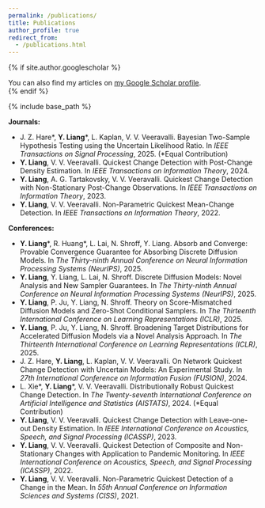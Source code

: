 ```yaml
---
permalink: /publications/
title: Publications
author_profile: true
redirect_from:
  - /publications.html
---
```


{% if site.author.googlescholar %}
  <div class="wordwrap">You can also find my articles on <a href="{{site.author.googlescholar}}">my Google Scholar profile</a>.</div>
{% endif %}

{% include base_path %}

**Journals:**

*	J. Z. Hare\*, **Y. Liang**\*, L. Kaplan, V. V. Veeravalli. Bayesian Two-Sample Hypothesis Testing using the Uncertain Likelihood Ratio. In *IEEE Transactions on Signal Processing*, 2025. (\*Equal Contribution)
*	**Y. Liang**, V. V. Veeravalli. Quickest Change Detection with Post-Change Density Estimation. In *IEEE Transactions on Information Theory*, 2024.
*	**Y. Liang**, A. G. Tartakovsky, V. V. Veeravalli. Quickest Change Detection with Non-Stationary Post-Change Observations. In *IEEE Transactions on Information Theory*, 2023.
*	**Y. Liang**, V. V. Veeravalli. Non-Parametric Quickest Mean-Change Detection. In *IEEE Transactions on Information Theory*, 2022.

**Conferences:**

*	**Y. Liang**\*, R. Huang\*, L. Lai, N. Shroff, Y. Liang. Absorb and Converge: Provable Convergence Guarantee for Absorbing Discrete Diffusion Models. In *The Thirty-ninth Annual Conference on Neural Information Processing Systems (NeurIPS)*, 2025.
*	**Y. Liang**, Y. Liang, L. Lai, N. Shroff. Discrete Diffusion Models: Novel Analysis and New Sampler Guarantees. In *The Thirty-ninth Annual Conference on Neural Information Processing Systems (NeurIPS)*, 2025.
*	**Y. Liang**, P. Ju, Y. Liang, N. Shroff. Theory on Score-Mismatched Diffusion Models and Zero-Shot Conditional Samplers. In *The Thirteenth International Conference on Learning Representations (ICLR)*, 2025.
*	**Y. Liang**, P. Ju, Y. Liang, N. Shroff. Broadening Target Distributions for Accelerated Diffusion Models via a Novel Analysis Approach. In *The Thirteenth International Conference on Learning Representations (ICLR)*, 2025.
*  J. Z. Hare, **Y. Liang**, L. Kaplan, V. V. Veeravalli. On Network Quickest Change Detection with Uncertain Models: An Experimental Study. In *27th International Conference on Information Fusion (FUSION)*, 2024.
*	L. Xie\*, **Y. Liang**\*, V. V. Veeravalli. Distributionally Robust Quickest Change Detection. In *The Twenty-seventh International Conference on Artificial Intelligence and Statistics (AISTATS)*, 2024. (\*Equal Contribution)
*	**Y. Liang**, V. V. Veeravalli. Quickest Change Detection with Leave-one-out Density Estimation. In *IEEE International Conference on Acoustics, Speech, and Signal Processing (ICASSP)*, 2023.
*	**Y. Liang**, V. V. Veeravalli. Quickest Detection of Composite and Non-Stationary Changes with Application to Pandemic Monitoring. In *IEEE International Conference on Acoustics, Speech, and Signal Processing (ICASSP)*, 2022.
*	**Y. Liang**, V. V. Veeravalli. Non-Parametric Quickest Detection of a Change in the Mean. In *55th Annual Conference on Information Sciences and Systems (CISS)*, 2021.
